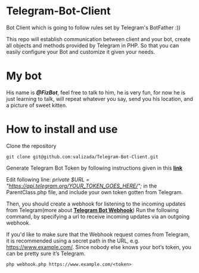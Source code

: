 # Telegram-Bot-Client

Bot Client which is going to follow rules set by Telegram's BotFather :))

This repo will establish communication between client and your bot, create all objects and methods provided by Telegram in PHP. 
So that you can easily configure your Bot and customize it given your needs.

# My bot

His name is ***@FizBot***, feel free to talk to him,  he is very fun, for now he is just learning to talk, will repeat whatever you say, send you his location, and a picture of sweet kitten.


# How to install and use

Clone the repository
```
git clone git@github.com:valizada/Telegram-Bot-Client.git
```
Generate Telegram Bot Token by following instructions given in this **[link]**

Edit following line:  *private $URL = "https://api.telegram.org/YOUR_TOKEN_GOES_HERE/";* in the ParentClass.php file, and include your own token gotten from Telegram.


Then, you should create a webhook for listening to the incoming updates from Telegram(more about **[Telegram Bot Webhook]**)
Run the following command, by specifying a url to receive incoming updates via an outgoing webhook.

If you'd like to make sure that the Webhook request comes from Telegram, it is recommended using a secret path in the URL, e.g. https://www.example.com/<token>. Since nobody else knows your bot‘s token, you can be pretty sure it’s Telegram.
```
php webhook.php https://www.example.com/<token>
```

[Telegram Bot Webhook]:https://core.telegram.org/bots/api#setwebhook
[link]:https://core.telegram.org/bots#generate-an-authorization-token-for-your-bot
